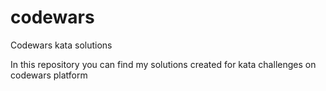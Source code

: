 # codewars
Codewars kata solutions

In this repository you can find my solutions created for kata challenges on codewars platform

